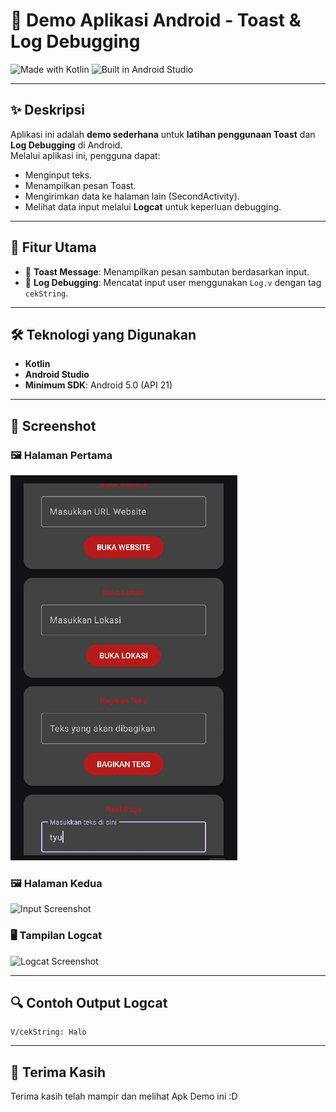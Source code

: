 # 📱 Demo Aplikasi Android - Toast & Log Debugging

![Made with Kotlin](https://img.shields.io/badge/Made%20with-Kotlin-7F52FF.svg?style=for-the-badge&logo=kotlin)
![Built in Android Studio](https://img.shields.io/badge/Built%20in-Android%20Studio-3DDC84?style=for-the-badge&logo=androidstudio)

---

## ✨ Deskripsi
Aplikasi ini adalah **demo sederhana** untuk **latihan penggunaan Toast** dan **Log Debugging** di Android.  
Melalui aplikasi ini, pengguna dapat:
- Menginput teks.
- Menampilkan pesan Toast.
- Mengirimkan data ke halaman lain (SecondActivity).
- Melihat data input melalui **Logcat** untuk keperluan debugging.

---

## 🎯 Fitur Utama
- 🔹 **Toast Message**: Menampilkan pesan sambutan berdasarkan input.
- 🔹 **Log Debugging**: Mencatat input user menggunakan `Log.v` dengan tag `cekString`.
---

## 🛠️ Teknologi yang Digunakan
- **Kotlin**
- **Android Studio**
- **Minimum SDK**: Android 5.0 (API 21)

---

## 📸 Screenshot

### 🖼️ Halaman Pertama
![Input Screenshot](https://github.com/hdrzk/Debugging-App/blob/main/FIRST%20PAGE.png?raw=true)

### 🖼️ Halaman Kedua
![Input Screenshot](path/to/input_screenshot.png)

### 🖥️ Tampilan Logcat
![Logcat Screenshot](path/to/logcat_screenshot.png)

---

## 🔍 Contoh Output Logcat
```plaintext
V/cekString: Halo
```

---

## 🙏 Terima Kasih
Terima kasih telah mampir dan melihat Apk Demo ini :D
